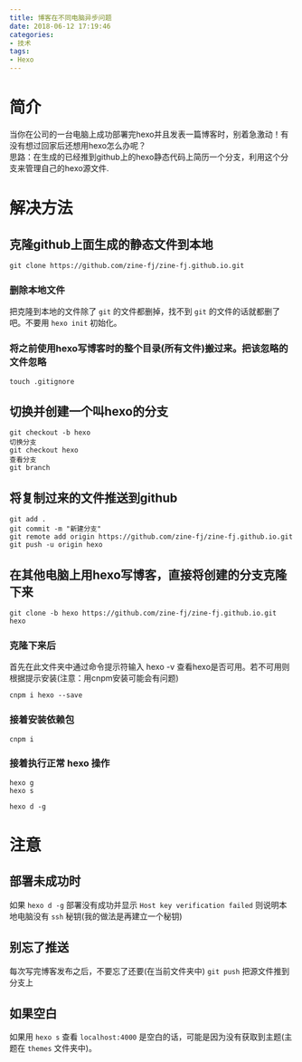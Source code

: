 ```yaml
---
title: 博客在不同电脑异步问题
date: 2018-06-12 17:19:46
categories: 
- 技术
tags:
- Hexo
---
```


# 简介
当你在公司的一台电脑上成功部署完hexo并且发表一篇博客时，别着急激动！有没有想过回家后还想用hexo怎么办呢？  
思路：在生成的已经推到github上的hexo静态代码上简历一个分支，利用这个分支来管理自己的hexo源文件.

# 解决方法

## 克隆github上面生成的静态文件到本地
```shell
git clone https://github.com/zine-fj/zine-fj.github.io.git
```
### 删除本地文件  
把克隆到本地的文件除了 `git` 的文件都删掉，找不到 `git` 的文件的话就都删了吧。不要用 `hexo init` 初始化。

### 将之前使用hexo写博客时的整个目录(所有文件)搬过来。把该忽略的文件忽略
```shell
touch .gitignore
```

## 切换并创建一个叫hexo的分支
```shell
git checkout -b hexo
切换分支
git checkout hexo
查看分支
git branch
```

## 将复制过来的文件推送到github
```shell
git add .
git commit -m "新建分支"
git remote add origin https://github.com/zine-fj/zine-fj.github.io.git
git push -u origin hexo
```

## 在其他电脑上用hexo写博客，直接将创建的分支克隆下来
```shell
git clone -b hexo https://github.com/zine-fj/zine-fj.github.io.git hexo
```
### 克隆下来后
首先在此文件夹中通过命令提示符输入 hexo -v 查看hexo是否可用。若不可用则根据提示安装(注意：用cnpm安装可能会有问题)
```shell
cnpm i hexo --save
```
### 接着安装依赖包
```shell
cnpm i
```
### 接着执行正常 hexo 操作
```shell
hexo g
hexo s

hexo d -g
```

# 注意

## 部署未成功时
如果 `hexo d -g` 部署没有成功并显示 `Host key verification failed` 则说明本地电脑没有 `ssh` 秘钥(我的做法是再建立一个秘钥)
## 别忘了推送
每次写完博客发布之后，不要忘了还要(在当前文件夹中) `git push` 把源文件推到分支上
## 如果空白
如果用 `hexo s` 查看 `localhost:4000` 是空白的话，可能是因为没有获取到主题(主题在 `themes` 文件夹中)。